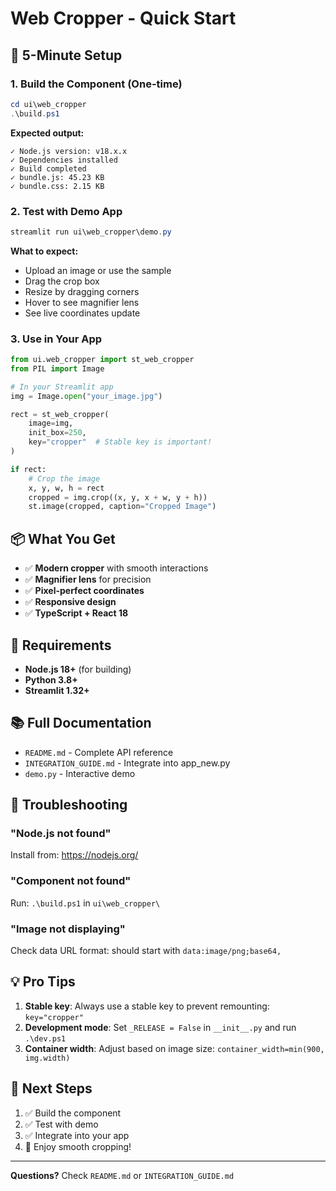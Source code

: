 # Web Cropper - Quick Start

## 🚀 5-Minute Setup

### 1. Build the Component (One-time)

```powershell
cd ui\web_cropper
.\build.ps1
```

**Expected output:**
```
✓ Node.js version: v18.x.x
✓ Dependencies installed
✓ Build completed
✓ bundle.js: 45.23 KB
✓ bundle.css: 2.15 KB
```

### 2. Test with Demo App

```powershell
streamlit run ui\web_cropper\demo.py
```

**What to expect:**
- Upload an image or use the sample
- Drag the crop box
- Resize by dragging corners
- Hover to see magnifier lens
- See live coordinates update

### 3. Use in Your App

```python
from ui.web_cropper import st_web_cropper
from PIL import Image

# In your Streamlit app
img = Image.open("your_image.jpg")

rect = st_web_cropper(
    image=img,
    init_box=250,
    key="cropper"  # Stable key is important!
)

if rect:
    # Crop the image
    x, y, w, h = rect
    cropped = img.crop((x, y, x + w, y + h))
    st.image(cropped, caption="Cropped Image")
```

## 📦 What You Get

- ✅ **Modern cropper** with smooth interactions
- ✅ **Magnifier lens** for precision
- ✅ **Pixel-perfect coordinates**
- ✅ **Responsive design**
- ✅ **TypeScript + React 18**

## 🔧 Requirements

- **Node.js 18+** (for building)
- **Python 3.8+**
- **Streamlit 1.32+**

## 📚 Full Documentation

- `README.md` - Complete API reference
- `INTEGRATION_GUIDE.md` - Integrate into app_new.py
- `demo.py` - Interactive demo

## 🐛 Troubleshooting

### "Node.js not found"
Install from: https://nodejs.org/

### "Component not found"
Run: `.\build.ps1` in `ui\web_cropper\`

### "Image not displaying"
Check data URL format: should start with `data:image/png;base64,`

## 💡 Pro Tips

1. **Stable key**: Always use a stable key to prevent remounting: `key="cropper"`
2. **Development mode**: Set `_RELEASE = False` in `__init__.py` and run `.\dev.ps1`
3. **Container width**: Adjust based on image size: `container_width=min(900, img.width)`

## 🎯 Next Steps

1. ✅ Build the component
2. ✅ Test with demo
3. ✅ Integrate into your app
4. 🎉 Enjoy smooth cropping!

---

**Questions?** Check `README.md` or `INTEGRATION_GUIDE.md`

